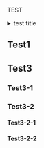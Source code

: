 TEST

<!-- START doctoc generated TOC please keep comment here to allow auto update -->
<!-- DON'T EDIT THIS SECTION, INSTEAD RE-RUN doctoc TO UPDATE -->
<details>
<summary>test title</summary>

☆ [Test1](#test1)
☆ [Test3](#test3)
  ☆ [Test3-1](#test3-1)
  ☆ [Test3-2](#test3-2)

</details>
<!-- END doctoc generated TOC please keep comment here to allow auto update -->

## Test1
## Test3
### Test3-1
### Test3-2
#### Test3-2-1
#### Test3-2-2
